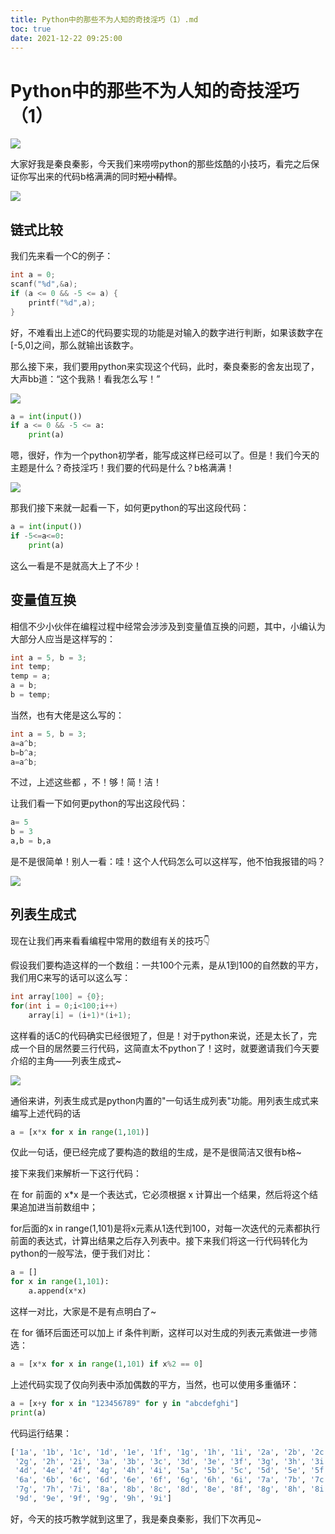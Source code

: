 ```yaml
---
title: Python中的那些不为人知的奇技淫巧（1）.md
toc: true
date: 2021-12-22 09:25:00
---
```

# Python中的那些不为人知的奇技淫巧（1）

![](Python中的那些不为人知的奇技淫巧（1）/1.png)

大家好我是秦良秦影，今天我们来唠唠python的那些炫酷的小技巧，看完之后保证你写出来的代码b格满满的同时~~短小精悍~~。

![](Python中的那些不为人知的奇技淫巧（1）/2.png)

## 链式比较

我们先来看一个C的例子：

```cpp
int a = 0;
scanf("%d",&a);
if (a <= 0 && -5 <= a) {
    printf("%d",a);
}
```

好，不难看出上述C的代码要实现的功能是对输入的数字进行判断，如果该数字在[-5,0]之间，那么就输出该数字。

那么接下来，我们要用python来实现这个代码，此时，秦良秦影的舍友出现了，大声bb道：“这个我熟！看我怎么写！”

![](Python中的那些不为人知的奇技淫巧（1）/3.png)

```python
a = int(input())
if a <= 0 && -5 <= a:
    print(a)
```

嗯，很好，作为一个python初学者，能写成这样已经可以了。但是！我们今天的主题是什么？奇技淫巧！我们要的代码是什么？b格满满！

![](Python中的那些不为人知的奇技淫巧（1）/4.png)

那我们接下来就一起看一下，如何更python的写出这段代码：

```python
a = int(input())
if -5<=a<=0:
    print(a)
```

这么一看是不是就高大上了不少！

## 变量值互换

相信不少小伙伴在编程过程中经常会涉涉及到变量值互换的问题，其中，小编认为大部分人应当是这样写的：

```cpp
int a = 5, b = 3;
int temp;
temp = a;
a = b;
b = temp;
```

当然，也有大佬是这么写的：

```cpp
int a = 5, b = 3;
a=a^b;
b=b^a;
a=a^b;
```

不过，上述这些都 ，不！够！简！洁！

让我们看一下如何更python的写出这段代码：

```python
a= 5
b = 3
a,b = b,a
```

是不是很简单！别人一看：哇！这个人代码怎么可以这样写，他不怕我报错的吗？

![](Python中的那些不为人知的奇技淫巧（1）/5.png)

## 列表生成式

现在让我们再来看看编程中常用的数组有关的技巧👇

假设我们要构造这样的一个数组：一共100个元素，是从1到100的自然数的平方，我们用C来写的话可以这么写：

```cpp
int array[100] = {0};
for(int i = 0;i<100;i++)
	array[i] = (i+1)*(i+1);

```

这样看的话C的代码确实已经很短了，但是！对于python来说，还是太长了，完成一个目的居然要三行代码，这简直太不python了！这时，就要邀请我们今天要介绍的主角——列表生成式~

![](Python中的那些不为人知的奇技淫巧（1）/6.png)

通俗来讲，列表生成式是python内置的"一句话生成列表"功能。用列表生成式来编写上述代码的话

```python
a = [x*x for x in range(1,101)]
```

仅此一句话，便已经完成了要构造的数组的生成，是不是很简洁又很有b格~

接下来我们来解析一下这行代码：

在 for 前面的 x*x 是一个表达式，它必须根据 x 计算出一个结果，然后将这个结果追加进当前数组中；

for后面的x in range(1,101)是将x元素从1迭代到100，对每一次迭代的元素都执行前面的表达式，计算出结果之后存入列表中。接下来我们将这一行代码转化为python的一般写法，便于我们对比：

```python
a = []
for x in range(1,101):
	a.append(x*x)
```

这样一对比，大家是不是有点明白了~

在 for 循环后面还可以加上 if 条件判断，这样可以对生成的列表元素做进一步筛选：

```python
a = [x*x for x in range(1,101) if x%2 == 0]
```

上述代码实现了仅向列表中添加偶数的平方，当然，也可以使用多重循环：

```python
a = [x+y for x in "123456789" for y in "abcdefghi"]
print(a)
```

代码运行结果：

```python
['1a', '1b', '1c', '1d', '1e', '1f', '1g', '1h', '1i', '2a', '2b', '2c', '2d', '2e', '2f',
 '2g', '2h', '2i', '3a', '3b', '3c', '3d', '3e', '3f', '3g', '3h', '3i', '4a', '4b', '4c',
 '4d', '4e', '4f', '4g', '4h', '4i', '5a', '5b', '5c', '5d', '5e', '5f', '5g', '5h', '5i',
 '6a', '6b', '6c', '6d', '6e', '6f', '6g', '6h', '6i', '7a', '7b', '7c', '7d', '7e', '7f',
 '7g', '7h', '7i', '8a', '8b', '8c', '8d', '8e', '8f', '8g', '8h', '8i', '9a', '9b', '9c',
 '9d', '9e', '9f', '9g', '9h', '9i']
```

好，今天的技巧教学就到这里了，我是秦良秦影，我们下次再见~